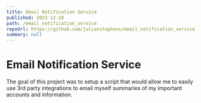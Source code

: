 ```yaml
---
title: Email Notification Service
published: 2023-12-18
path: /email_notification_service
repoUrl: https://github.com/julianstephens/email_notification_service
summary: null
---
```


# Email Notification Service

The goal of this project was to setup a script that would allow me to easily use 3rd party integrations to email myself summaries of my important accounts and information.
